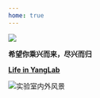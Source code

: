 ```yaml
---
home: true
---
```



![ ](/labfun.jpg)



**希望你乘兴而来，尽兴而归**

**[Life in YangLab](https://kwqw2do10m.feishu.cn/docx/GgfCdEzZyojtecxtCEkcMISvnGg)**

![实验室内外风景](/lab.jpg)

<br>
<br>
